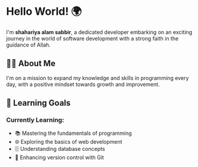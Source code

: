 # Hello World! 🌍

I'm **shahariya alam sabbir**, a dedicated developer embarking on an exciting journey in the world of software development with a strong faith in the guidance of Allah.

## 👨‍💻 About Me

I'm on a mission to expand my knowledge and skills in programming every day, with a positive mindset towards growth and improvement.

## 🎯 Learning Goals

### Currently Learning:
- 📚 Mastering the fundamentals of programming
- 🌐 Exploring the basics of web development
- 🗄️ Understanding database concepts
- 🔧 Enhancing version control with Git
